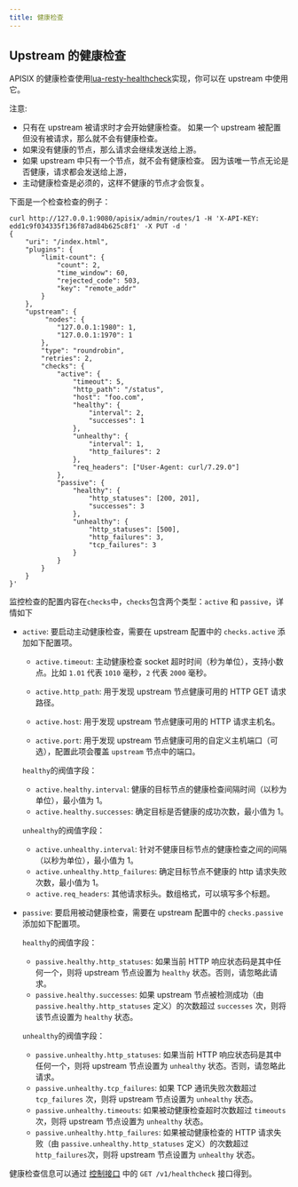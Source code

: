 ```yaml
---
title: 健康检查
---
```


<!--
#
# Licensed to the Apache Software Foundation (ASF) under one or more
# contributor license agreements.  See the NOTICE file distributed with
# this work for additional information regarding copyright ownership.
# The ASF licenses this file to You under the Apache License, Version 2.0
# (the "License"); you may not use this file except in compliance with
# the License.  You may obtain a copy of the License at
#
#     http://www.apache.org/licenses/LICENSE-2.0
#
# Unless required by applicable law or agreed to in writing, software
# distributed under the License is distributed on an "AS IS" BASIS,
# WITHOUT WARRANTIES OR CONDITIONS OF ANY KIND, either express or implied.
# See the License for the specific language governing permissions and
# limitations under the License.
#
-->

## Upstream 的健康检查

APISIX 的健康检查使用[lua-resty-healthcheck](https://github.com/Kong/lua-resty-healthcheck)实现，你可以在 upstream 中使用它。

注意:

* 只有在 upstream 被请求时才会开始健康检查。
如果一个 upstream 被配置但没有被请求，那么就不会有健康检查。
* 如果没有健康的节点，那么请求会继续发送给上游。
* 如果 upstream 中只有一个节点，就不会有健康检查。
因为该唯一节点无论是否健康，请求都会发送给上游，
* 主动健康检查是必须的，这样不健康的节点才会恢复。

下面是一个检查检查的例子：

```shell
curl http://127.0.0.1:9080/apisix/admin/routes/1 -H 'X-API-KEY: edd1c9f034335f136f87ad84b625c8f1' -X PUT -d '
{
    "uri": "/index.html",
    "plugins": {
        "limit-count": {
            "count": 2,
            "time_window": 60,
            "rejected_code": 503,
            "key": "remote_addr"
        }
    },
    "upstream": {
         "nodes": {
            "127.0.0.1:1980": 1,
            "127.0.0.1:1970": 1
        },
        "type": "roundrobin",
        "retries": 2,
        "checks": {
            "active": {
                "timeout": 5,
                "http_path": "/status",
                "host": "foo.com",
                "healthy": {
                    "interval": 2,
                    "successes": 1
                },
                "unhealthy": {
                    "interval": 1,
                    "http_failures": 2
                },
                "req_headers": ["User-Agent: curl/7.29.0"]
            },
            "passive": {
                "healthy": {
                    "http_statuses": [200, 201],
                    "successes": 3
                },
                "unhealthy": {
                    "http_statuses": [500],
                    "http_failures": 3,
                    "tcp_failures": 3
                }
            }
        }
    }
}'
```

监控检查的配置内容在`checks`中，`checks`包含两个类型：`active` 和 `passive`，详情如下

* `active`: 要启动主动健康检查，需要在 upstream 配置中的 `checks.active` 添加如下配置项。

  * `active.timeout`: 主动健康检查 socket 超时时间（秒为单位），支持小数点。比如 `1.01` 代表 `1010` 毫秒，`2` 代表 `2000` 毫秒。

  * `active.http_path`: 用于发现 upstream 节点健康可用的 HTTP GET 请求路径。
  * `active.host`: 用于发现 upstream 节点健康可用的 HTTP 请求主机名。
  * `active.port`: 用于发现 upstream 节点健康可用的自定义主机端口（可选），配置此项会覆盖 `upstream` 节点中的端口。

  `healthy`的阀值字段：

  * `active.healthy.interval`: 健康的目标节点的健康检查间隔时间（以秒为单位），最小值为 1。
  * `active.healthy.successes`: 确定目标是否健康的成功次数，最小值为 1。

  `unhealthy`的阀值字段：

  * `active.unhealthy.interval`: 针对不健康目标节点的健康检查之间的间隔（以秒为单位），最小值为 1。
  * `active.unhealthy.http_failures`: 确定目标节点不健康的 http 请求失败次数，最小值为 1。
  * `active.req_headers`: 其他请求标头。数组格式，可以填写多个标题。

* `passive`: 要启用被动健康检查，需要在 upstream 配置中的 `checks.passive` 添加如下配置项。

  `healthy`的阀值字段：

  * `passive.healthy.http_statuses`: 如果当前 HTTP 响应状态码是其中任何一个，则将 upstream 节点设置为 `healthy` 状态。否则，请忽略此请求。
  * `passive.healthy.successes`: 如果 upstream 节点被检测成功（由 `passive.healthy.http_statuses` 定义）的次数超过 `successes` 次，则将该节点设置为 `healthy` 状态。

  `unhealthy`的阀值字段：

  * `passive.unhealthy.http_statuses`: 如果当前 HTTP 响应状态码是其中任何一个，则将 upstream 节点设置为 `unhealthy` 状态。否则，请忽略此请求。
  * `passive.unhealthy.tcp_failures`: 如果 TCP 通讯失败次数超过 `tcp_failures` 次，则将 upstream 节点设置为 `unhealthy` 状态。
  * `passive.unhealthy.timeouts`: 如果被动健康检查超时次数超过 `timeouts` 次，则将 upstream 节点设置为 `unhealthy` 状态。
  * `passive.unhealthy.http_failures`: 如果被动健康检查的 HTTP 请求失败（由 `passive.unhealthy.http_statuses` 定义）的次数超过 `http_failures`次，则将 upstream 节点设置为 `unhealthy` 状态。

健康检查信息可以通过 [控制接口](./control-api.md) 中的 `GET /v1/healthcheck` 接口得到。
